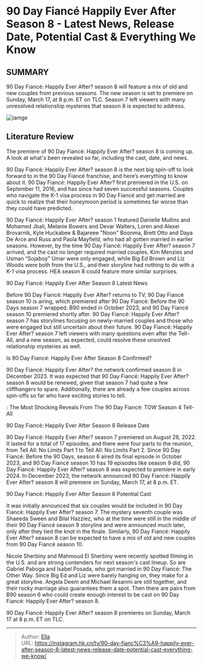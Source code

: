 # 90 Day Fiancé Happily Ever After Season 8 - Latest News, Release Date, Potential Cast &amp; Everything We Know


## SUMMARY 



  90 Day Fiancé: Happily Ever After? season 8 will feature a mix of old and new couples from previous seasons.   The new season is set to premiere on Sunday, March 17, at 8 p.m. ET on TLC.   Season 7 left viewers with many unresolved relationship mysteries that season 8 is expected to address.  

![iamge](https://static1.srcdn.com/wordpress/wp-content/uploads/2023/06/080823-a31.jpg)

## Literature Review
The premiere of 90 Day Fiancé: Happily Ever After? season 8 is coming up. A look at what&#39;s been revealed so far, including the cast, date, and news.




90 Day Fiancé: Happily Ever After? season 8 is the next big spin-off to look forward to in the 90 Day Fiancé franchise, and here’s everything to know about it. 90 Day Fiancé: Happily Ever After? first premiered in the U.S. on September 11, 2016, and has since had seven successful seasons. Couples who navigate the K-1 visa process in 90 Day Fiancé and get married are quick to realize that their honeymoon period is sometimes far worse than they could have predicted.




90 Day Fiancé: Happily Ever After? season 1 featured Danielle Mullins and Mohamed Jbali, Melanie Bowers and Devar Walters, Loren and Alexei Brovarnik, Kyle Huckabee &amp; Bajareee &#34;Noon&#34; Boonma, Brett Otto and Daya De Arce and Russ and Paola Mayfield, who had all gotten married in earlier seasons. However, by the time 90 Day Fiancé: Happily Ever After? season 7 arrived, and the cast no longer required married couples. Kim Menzies and Usman “Sojaboy” Umar were only engaged, while Big Ed Brown and Liz Woods were both from the U.S., and their storyline had nothing to do with a K-1 visa process. HEA season 8 could feature more similar surprises.


 90 Day Fiancé: Happily Ever After Season 8 Latest News 
          

Before 90 Day Fiancé: Happily Ever After? returns to TV, 90 Day Fiancé season 10 is airing, which premiered after 90 Day Fiancé: Before the 90 Days season 7 wrapped. B90 ended in October 2023, and 90 Day Fiancé season 10 premiered shortly after. 90 Day Fiancé: Happily Ever After? season 7 has storylines focusing on newly-married couples and those who were engaged but still uncertain about their future. 90 Day Fiancé: Happily Ever After? season 7 left viewers with many questions even after the Tell-All, and a new season, as expected, could resolve these unsolved relationship mysteries as well.






 Is 90 Day Fiancé: Happily Ever After Season 8 Confirmed? 
          

90 Day Fiancé: Happily Ever After? the network confirmed season 8 in December 2023. It was expected that 90 Day Fiancé: Happily Ever After? season 8 would be renewed, given that season 7 had quite a few cliffhangers to spare. Additionally, there are already a few couples across spin-offs so far who have exciting stories to tell.

 : The Most Shocking Reveals From The 90 Day Fiancé: TOW Season 4 Tell-All



 90 Day Fiancé: Happily Ever After Season 8 Release Date 
          

90 Day Fiancé: Happily Ever After? season 7 premiered on August 28, 2022. It lasted for a total of 17 episodes, and there were four parts to the reunion, from Tell All: No Limits Part 1 to Tell All: No Limits Part 2. Since 90 Day Fiancé: Before the 90 Days, season 6 aired its final episode in October 2023, and 90 Day Fiancé season 10 has 19 episodes like season 9 did, 90 Day Fiancé: Happily Ever After? season 8 was expected to premiere in early 2024. In December 2023, the network announced 90 Day Fiancé: Happily Ever After? season 8 will premiere on Sunday, March 17, at 8 p.m. ET.






 90 Day Fiancé: Happily Ever After Season 8 Potential Cast 
          

It was initially announced that six couples would be included in 90 Day Fiancé: Happily Ever After? season 7. The mystery seventh couple was Shaeeda Sween and Bilal Hazziez, who at the time were still in the middle of their 90 Day Fiancé season 9 storyline and were announced much later, only after they tied the knot in the finale. Similarly, 90 Day Fiancé: Happily Ever After? season 8 can be expected to have a mix of old and new couples from 90 Day Fiancé season 10.

Nicole Sherbiny and Mahmoud El Sherbiny were recently spotted filming in the U.S. and are strong contenders for next season&#39;s cast lineup. So are Gabriel Paboga and Isabel Posada, who got married in 90 Day Fiancé: The Other Way. Since Big Ed and Liz were barely hanging on, they make for a great storyline. Angela Deem and Michael Ilesanmi are still together, and their rocky marriage also guarantees them a spot. Then there are pairs from B90 season 6 who could create enough interest to be cast on 90 Day Fiancé: Happily Ever After? season 8.






90 Day Fiancé: Happily Ever After? season 8 premieres on Sunday, March 17 at 8 p.m. ET on TLC.





---

> Author: [Ella](https://instagram.hk.cn/)  
> URL: https://instagram.hk.cn/tv/90-day-fianc%C3%A9-happily-ever-after-season-8-latest-news-release-date-potential-cast-everything-we-know/  

